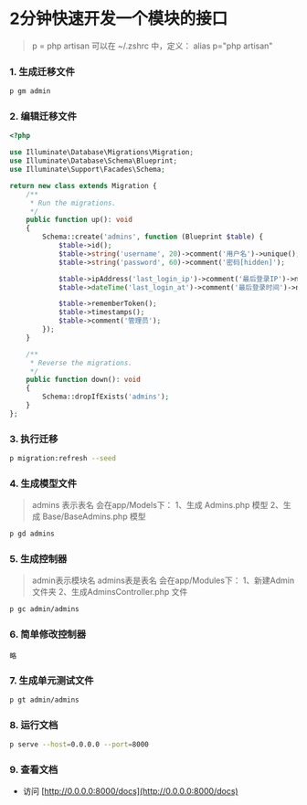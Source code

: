 # 2分钟快速开发一个模块的接口
> p = php artisan 
> 可以在 ~/.zshrc 中，定义：
> alias p="php artisan"

### 1. 生成迁移文件
```bash
p gm admin
```

### 2. 编辑迁移文件
```php
<?php

use Illuminate\Database\Migrations\Migration;
use Illuminate\Database\Schema\Blueprint;
use Illuminate\Support\Facades\Schema;

return new class extends Migration {
    /**
     * Run the migrations.
     */
    public function up(): void
    {
        Schema::create('admins', function (Blueprint $table) {
            $table->id();
            $table->string('username', 20)->comment('用户名')->unique();
            $table->string('password', 60)->comment('密码[hidden]');

            $table->ipAddress('last_login_ip')->comment('最后登录IP')->nullable();
            $table->dateTime('last_login_at')->comment('最后登录时间')->nullable();

            $table->rememberToken();
            $table->timestamps();
            $table->comment('管理员');
        });
    }

    /**
     * Reverse the migrations.
     */
    public function down(): void
    {
        Schema::dropIfExists('admins');
    }
};
```

### 3. 执行迁移
```bash
p migration:refresh --seed
```

### 4. 生成模型文件
> admins 表示表名
> 会在app/Models下：
>  1、生成 Admins.php 模型
>  2、生成 Base/BaseAdmins.php 模型
```bash
p gd admins
```

### 5. 生成控制器
> admin表示模块名
> admins表是表名
> 会在app/Modules下：
>   1、新建Admin文件夹
>   2、生成AdminsController.php 文件
```bash
p gc admin/admins
```

### 6. 简单修改控制器
```
略
```

### 7. 生成单元测试文件
```bash
p gt admin/admins
```

### 8. 运行文档
```bash
p serve --host=0.0.0.0 --port=8000
```

### 9. 查看文档
- 访问 [http://0.0.0.0:8000/docs](http://0.0.0.0:8000/docs)